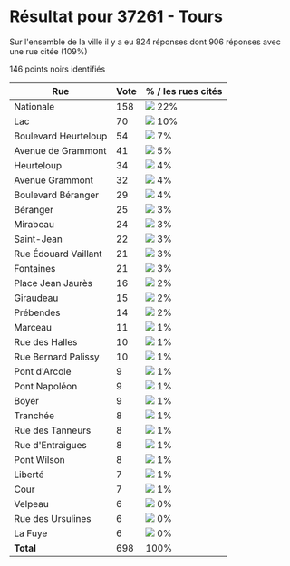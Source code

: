 # Résultat pour 37261 - Tours

Sur l'ensemble de la ville il y a eu 824 réponses dont 906 réponses avec une rue citée (109%)

146 points noirs identifiés

| Rue | Vote | % / les rues cités|
|-----|------|-------------------|
| Nationale | 158 | <img src="../../img/bar_22.gif" />&nbsp;22%|
| Lac | 70 | <img src="../../img/bar_10.gif" />&nbsp;10%|
| Boulevard Heurteloup | 54 | <img src="../../img/bar_7.gif" />&nbsp;7%|
| Avenue de Grammont | 41 | <img src="../../img/bar_5.gif" />&nbsp;5%|
| Heurteloup | 34 | <img src="../../img/bar_4.gif" />&nbsp;4%|
| Avenue Grammont | 32 | <img src="../../img/bar_4.gif" />&nbsp;4%|
| Boulevard Béranger | 29 | <img src="../../img/bar_4.gif" />&nbsp;4%|
| Béranger | 25 | <img src="../../img/bar_3.gif" />&nbsp;3%|
| Mirabeau | 24 | <img src="../../img/bar_3.gif" />&nbsp;3%|
| Saint-Jean | 22 | <img src="../../img/bar_3.gif" />&nbsp;3%|
| Rue Édouard Vaillant | 21 | <img src="../../img/bar_3.gif" />&nbsp;3%|
| Fontaines | 21 | <img src="../../img/bar_3.gif" />&nbsp;3%|
| Place Jean Jaurès | 16 | <img src="../../img/bar_2.gif" />&nbsp;2%|
| Giraudeau | 15 | <img src="../../img/bar_2.gif" />&nbsp;2%|
| Prébendes | 14 | <img src="../../img/bar_2.gif" />&nbsp;2%|
| Marceau | 11 | <img src="../../img/bar_1.gif" />&nbsp;1%|
| Rue des Halles | 10 | <img src="../../img/bar_1.gif" />&nbsp;1%|
| Rue Bernard Palissy | 10 | <img src="../../img/bar_1.gif" />&nbsp;1%|
| Pont d'Arcole | 9 | <img src="../../img/bar_1.gif" />&nbsp;1%|
| Pont Napoléon | 9 | <img src="../../img/bar_1.gif" />&nbsp;1%|
| Boyer | 9 | <img src="../../img/bar_1.gif" />&nbsp;1%|
| Tranchée | 8 | <img src="../../img/bar_1.gif" />&nbsp;1%|
| Rue des Tanneurs | 8 | <img src="../../img/bar_1.gif" />&nbsp;1%|
| Rue d'Entraigues | 8 | <img src="../../img/bar_1.gif" />&nbsp;1%|
| Pont Wilson | 8 | <img src="../../img/bar_1.gif" />&nbsp;1%|
| Liberté | 7 | <img src="../../img/bar_1.gif" />&nbsp;1%|
| Cour | 7 | <img src="../../img/bar_1.gif" />&nbsp;1%|
| Velpeau | 6 | <img src="../../img/bar_0.gif" />&nbsp;0%|
| Rue des Ursulines | 6 | <img src="../../img/bar_0.gif" />&nbsp;0%|
| La Fuye | 6 | <img src="../../img/bar_0.gif" />&nbsp;0%|
| **Total** | 698 | 100%|
